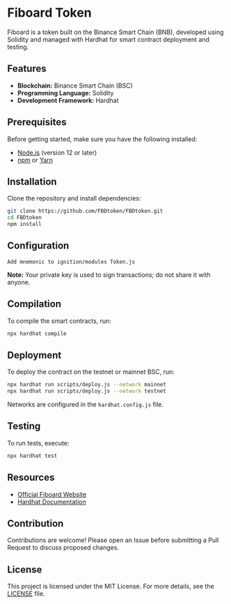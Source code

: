 # Fiboard Token

Fiboard is a token built on the Binance Smart Chain (BNB), developed using Solidity and managed with Hardhat for smart contract deployment and testing.

## Features

- **Blockchain:** Binance Smart Chain (BSC)
- **Programming Language:** Solidity
- **Development Framework:** Hardhat

## Prerequisites

Before getting started, make sure you have the following installed:

- [Node.js](https://nodejs.org/) (version 12 or later)
- [npm](https://www.npmjs.com/) or [Yarn](https://yarnpkg.com/)

## Installation

Clone the repository and install dependencies:

```bash
git clone https://github.com/FBDtoken/FBDtoken.git
cd FBDtoken
npm install
```

## Configuration
```
Add mnemonic to ignition/modules Token.js

```

**Note:** Your private key is used to sign transactions; do not share it with anyone.

## Compilation

To compile the smart contracts, run:

```bash
npx hardhat compile
```

## Deployment

To deploy the contract on the testnet or mainnet BSC, run:

```bash
npx hardhat run scripts/deploy.js --network mainnet
npx hardhat run scripts/deploy.js --network testnet
```

Networks are configured in the `hardhat.config.js` file.

## Testing

To run tests, execute:

```bash
npx hardhat test
```

## Resources

- [Official Fiboard Website](https://fiboard.org/)
- [Hardhat Documentation](https://hardhat.org/getting-started/)

## Contribution

Contributions are welcome! Please open an Issue before submitting a Pull Request to discuss proposed changes.

## License

This project is licensed under the MIT License. For more details, see the [LICENSE](LICENSE) file.
